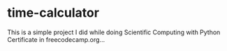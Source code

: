 # time-calculator
This is a simple project I did while doing Scientific Computing with Python Certificate in freecodecamp.org... 
